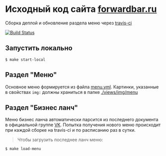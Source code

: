 # Исходный код сайта [forwardbar.ru](https://forwardbar.ru/)

Сборка деплой и обновление раздела меню через [travis-ci](https://travis-ci.org/mput/forwardbar)

[![Build Status](https://travis-ci.com/mput/forwardbar.svg?branch=master)](https://travis-ci.com/mput/forwardbar)

## Запустить локально
```
$ make start-local
```

## Раздел "Меню"
Основное меню формируется из файла [menu.yml](./views/data/menu.yml). Картинки, указанные в свойствах `img:` должны храниться в папке [./views/img/menu](./views/img/menu)


## Раздел "Бизнес ланч"
Меню бизнес ланча автоматически парсится из последнего документа в официальной группе [VK](https://vk.com/@lonestrikerbar). Попытка получения нового меню происходит при каждой сборке на travis-ci и по расписанию раз в сутки.
> Чтобы загрузить последнее ланч меню:
```
$ make load-menu
```
